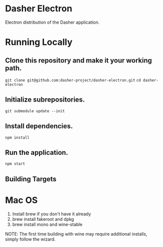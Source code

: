 # Dasher Electron

Electron distribution of the Dasher application.

# Running Locally

## Clone this repository and make it your working path.
`git clone git@github.com:dasher-project/dasher-electron.git`
`cd dasher-electron`

## Initialize subrepositories.
`git submodule update --init`

## Install dependencies.
`npm install`

## Run the application.
`npm start`


## Building Targets

# Mac OS

1. Install brew if you don't have it already
2. brew install fakeroot and dpkg
3. brew install mono and wine-stable

NOTE: The first time building with wine may require additional installs, simply follow the wizard.
